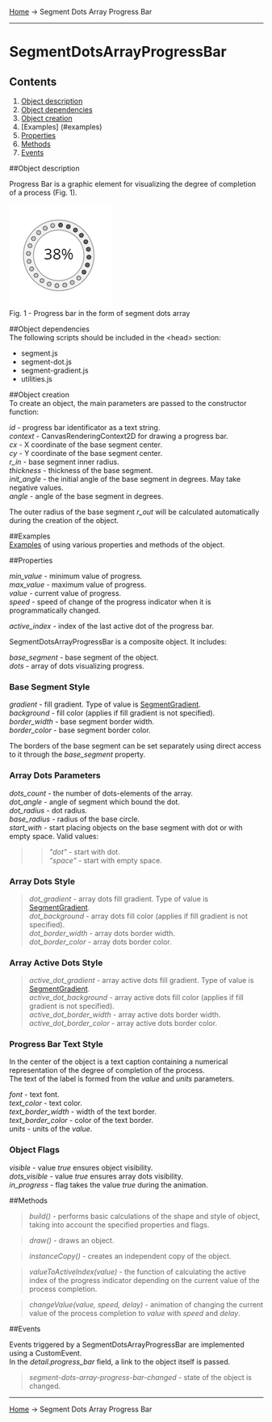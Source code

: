 <a href="../readme.html">Home</a> → Segment Dots Array Progress Bar

***

# SegmentDotsArrayProgressBar

## Contents
1. [Object description](#description)  
2. [Object dependencies](#dependencies)
3. [Object creation](#constructor)  
4. [Examples] (#examples)  
5. [Properties](#properties)  
6. [Methods](#methods)  
7. [Events](#events)  

##<a id="description"></a>Object description  

Progress Bar is a graphic element for visualizing the degree of completion of a process (Fig. 1).  

![SegmentDotsArrayProgressBar](../docs/images/segment_dots_array_progress_bar.png)  
Fig. 1 - Progress bar in the form of segment dots array

##<a id="dependencies"></a>Object dependencies  
The following scripts should be included in the \<head> section:  

* segment.js  
* segment-dot.js  
* segment-gradient.js  
* utilities.js  

##<a id="constructor"></a>Object creation  
To create an object, the main parameters are passed to the constructor function:  
>
*id* - progress bar identificator as a text string.  
*context* - CanvasRenderingContext2D for drawing a progress bar.  
*cx* - X coordinate of the base segment center.  
*cy* - Y coordinate of the base segment center.  
*r_in* - base segment inner radius.  
*thickness* - thickness of the base segment.  
*init_angle* - the initial angle of the base segment in degrees. May take negative values.  
*angle* - angle of the base segment in degrees.  

The outer radius of the base segment *r_out* will be calculated automatically during the creation of the object.  

##<a id="examples"></a>Examples  
<a href="../examples/round-progress-bar-examples.html" target="_blank">Examples</a> of using various properties and methods of the object.  

##<a id="properties"></a>Properties
>
*min_value* - minimum value of progress.  
*max_value* - maximum value of progress.  
*value* - current value of progress.  
*speed* - speed of change of the progress indicator when it is programmatically changed.  
>
*active_index* - index of the last active dot of the progress bar.  

SegmentDotsArrayProgressBar is a composite object. It includes:  
>
*base_segment* - base segment of the object.  
*dots* - array of dots visualizing progress.  

### Base Segment Style  
>
*gradient* - fill gradient. Type of value is <a href="segment-gradient.html">SegmentGradient</a>.  
*background* - fill color (applies if fill gradient is not specified).  
*border_width* - base segment border width.  
*border_color* - base segment border color.

The borders of the base segment can be set separately using direct access to it through the *base_segment* property.  

### Array Dots Parameters  
>
*dots_count* - the number of dots-elements of the array.  
*dot_angle* - angle of segment which bound the dot.  
*dot_radius* - dot radius.  
*base_radius* - radius of the base circle.  
*start_with* - start placing objects on the base segment with dot or with empty space. Valid values:  
>> _"dot"_ - start with dot.  
>> _"space"_ - start with empty space.  

### Array Dots Style
> *dot_gradient* - array dots fill gradient. Type of value is <a href="segment-gradient.html">SegmentGradient</a>.  
> *dot_background* - array dots fill color (applies if fill gradient is not specified).  
> *dot_border_width* - array dots border width.  
> *dot_border_color* - array dots border color.  

### Array Active Dots Style
> *active_dot_gradient* - array active dots fill gradient. Type of value is <a href="segment-gradient.html">SegmentGradient</a>.  
> *active_dot_background* - array active dots fill color (applies if fill gradient is not specified).  
> *active_dot_border_width* - array active dots border width.  
> *active_dot_border_color* - array active dots border color.  

### Progress Bar Text Style  
In the center of the object is a text caption containing a numerical representation of the degree of completion of the process.  
The text of the label is formed from the *value* and *units* parameters.  
>
*font* - text font.  
*text_color* - text color.  
*text_border_width* - width of the text border.  
*text_border_color* - color of the text border.  
*units* - units of the *value*.  

### Object Flags  
>
*visible* - value *true* ensures object visibility.  
*dots_visible* - value *true* ensures array dots visibility.  
*in_progress* - flag takes the value *true* during the animation.  

##<a id="methods"></a>Methods  

> *build()* - performs basic calculations of the shape and style of object, taking into account the specified properties and flags.  

> *draw()* - draws an object.  

> *instanceCopy()* - creates an independent copy of the object.  

> *valueToActiveIndex(value)* - the function of calculating the active index of the progress indicator depending on the current value of the process completion.  

> *changeValue(value, speed, delay)* - animation of changing the current value of the process completion to *value* with *speed* and *delay*.  

##<a id="events"></a>Events  

Events triggered by a SegmentDotsArrayProgressBar are implemented using a CustomEvent.  
In the *detail.progress_bar* field, a link to the object itself is passed.  

> *segment-dots-array-progress-bar-changed* - state of the object is changed.  

***

<a href="../readme.html">Home</a> → Segment Dots Array Progress Bar  